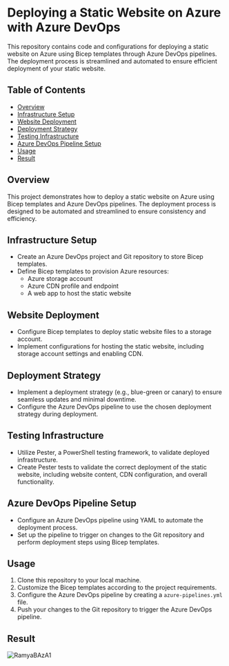 # Deploying a Static Website on Azure with Azure DevOps

This repository contains code and configurations for deploying a static website on Azure using Bicep templates through Azure DevOps pipelines. The deployment process is streamlined and automated to ensure efficient deployment of your static website.

## Table of Contents

- [Overview](#overview)
- [Infrastructure Setup](#infrastructure-setup)
- [Website Deployment](#website-deployment)
- [Deployment Strategy](#deployment-strategy)
- [Testing Infrastructure](#testing-infrastructure)
- [Azure DevOps Pipeline Setup](#azure-devops-pipeline-setup)
- [Usage](#usage)
- [Result](#result)

## Overview

This project demonstrates how to deploy a static website on Azure using Bicep templates and Azure DevOps pipelines. The deployment process is designed to be automated and streamlined to ensure consistency and efficiency.

## Infrastructure Setup

- Create an Azure DevOps project and Git repository to store Bicep templates.
- Define Bicep templates to provision Azure resources:
  - Azure storage account
  - Azure CDN profile and endpoint
  - A web app to host the static website

## Website Deployment

- Configure Bicep templates to deploy static website files to a storage account.
- Implement configurations for hosting the static website, including storage account settings and enabling CDN.

## Deployment Strategy

- Implement a deployment strategy (e.g., blue-green or canary) to ensure seamless updates and minimal downtime.
- Configure the Azure DevOps pipeline to use the chosen deployment strategy during deployment.

## Testing Infrastructure

- Utilize Pester, a PowerShell testing framework, to validate deployed infrastructure.
- Create Pester tests to validate the correct deployment of the static website, including website content, CDN configuration, and overall functionality.

## Azure DevOps Pipeline Setup

- Configure an Azure DevOps pipeline using YAML to automate the deployment process.
- Set up the pipeline to trigger on changes to the Git repository and perform deployment steps using Bicep templates.

## Usage

1. Clone this repository to your local machine.
2. Customize the Bicep templates according to the project requirements.
3. Configure the Azure DevOps pipeline by creating a `azure-pipelines.yml` file.
4. Push your changes to the Git repository to trigger the Azure DevOps pipeline.

## Result
![RamyaBAzA1](https://github.com/RamyaBellamkonda/AzureStaticWebsite/assets/129672695/2003cc5c-c1ab-4c52-8ebd-7c20d803be12)


